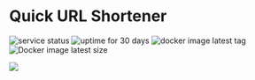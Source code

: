 # Quick URL Shortener

![service status](https://img.shields.io/uptimerobot/status/m789069294-5d3dd102dd21c1016b49f7e1?label=service)
![uptime for 30 days](https://img.shields.io/uptimerobot/ratio/30/m789069294-5d3dd102dd21c1016b49f7e1)
![docker image latest tag](https://img.shields.io/docker/v/vyivanov/url-shortener?label=image%20tag)
![Docker image latest size](https://img.shields.io/docker/image-size/vyivanov/url-shortener?label=image%20size)

![](http://www.plantuml.com/plantuml/proxy?cache=no&src=https://raw.githubusercontent.com/vyivanov/url-shortener/0.0.28/docs/deployment.puml)

